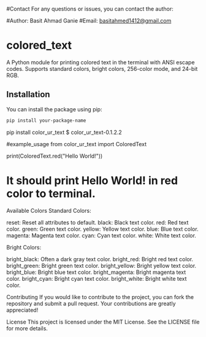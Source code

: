 #Contact
For any questions or issues, you can contact the author:

#Author: Basit Ahmad Ganie
#Email: basitahmed1412@gmail.com

# colored_text

A Python module for printing colored text in the terminal with ANSI escape codes. Supports standard colors, bright colors, 256-color mode, and 24-bit RGB.

## Installation

You can install the package using pip:
```bash
pip install your-package-name
```
pip install color_ur_text
$ color_ur_text-0.1.2.2

#example_usage
from color_ur_text import ColoredText

print(ColoredText.red("Hello World!"))

# It should print Hello World! in red color to terminal.

Available Colors
Standard Colors:

reset: Reset all attributes to default.
black: Black text color.
red: Red text color.
green: Green text color.
yellow: Yellow text color.
blue: Blue text color.
magenta: Magenta text color.
cyan: Cyan text color.
white: White text color.

Bright Colors:

bright_black: Often a dark gray text color.
bright_red: Bright red text color.
bright_green: Bright green text color.
bright_yellow: Bright yellow text color.
bright_blue: Bright blue text color.
bright_magenta: Bright magenta text color.
bright_cyan: Bright cyan text color.
bright_white: Bright white text color.

Contributing
If you would like to contribute to the project, you can fork the repository and submit a pull request. Your contributions are greatly appreciated!

License
This project is licensed under the MIT License. See the LICENSE file for more details.
